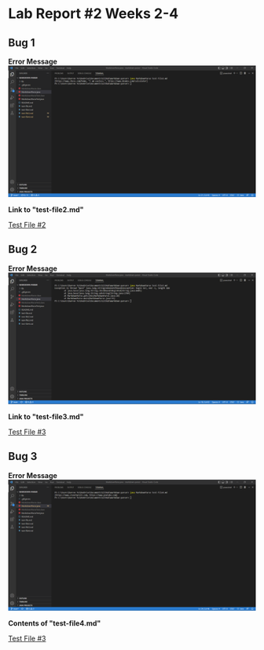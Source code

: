 # Lab Report #2 Weeks 2-4

## Bug 1

**Error Message**
![Image](error1.png)

**Link to "test-file2.md"**

[Test File #2](https://github.com/damiyu/markdown-parser/blob/main/test-file2.md)

## Bug 2

**Error Message**
![Image](error2.png)

**Link to "test-file3.md"**

[Test File #3](https://github.com/damiyu/markdown-parser/blob/main/test-file3.md)

## Bug 3

**Error Message**
![Image](error3.png)

**Contents of "test-file4.md"**

[Test File #3](https://github.com/damiyu/markdown-parser/blob/main/test-file4.md)
